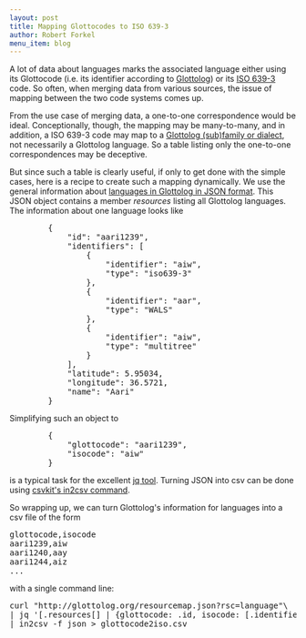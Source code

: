 ```yaml
---
layout: post
title: Mapping Glottocodes to ISO 639-3
author: Robert Forkel
menu_item: blog
---
```


A lot of data about languages marks the associated language either using its Glottocode
(i.e. its identifier according to [Glottolog](http://glottolog.org)) or its 
[ISO 639-3](http://www-01.sil.org/iso639-3/) code. So often, when merging data from various
sources, the issue of mapping between the two code systems comes up.

From the use case of merging data, a one-to-one correspondence would be ideal.
Conceptionally, though, the mapping may be many-to-many, and in addition, a ISO 639-3 code
may map to a [Glottolog (sub)family or dialect](http://glottolog.org/meta/glossary#Languoid), 
not necessarily a Glottolog language. 
So a table listing only the one-to-one correspondences may be deceptive. 

But since such a table is clearly useful, if only to get done with the simple cases, here
is a recipe to create such a mapping dynamically. We use the general information about
[languages in Glottolog in JSON format](http://glottolog.org/resourcemap.json?rsc=language).
This JSON object contains a member *resources* listing all Glottolog languages. The information
about one language looks like
<pre>
        {
            "id": "aari1239", 
            "identifiers": [
                {
                    "identifier": "aiw", 
                    "type": "iso639-3"
                }, 
                {
                    "identifier": "aar", 
                    "type": "WALS"
                }, 
                {
                    "identifier": "aiw", 
                    "type": "multitree"
                }
            ], 
            "latitude": 5.95034, 
            "longitude": 36.5721, 
            "name": "Aari"
        }
</pre>
Simplifying such an object to
<pre>
        {
            "glottocode": "aari1239", 
            "isocode": "aiw"
        }
</pre>
is a typical task for the excellent [jq tool](https://stedolan.github.io/jq/). Turning
JSON into csv can be done using 
[csvkit's in2csv command](http://csvkit.readthedocs.org/en/0.9.1/scripts/in2csv.html).

So wrapping up, we can turn Glottolog's information for languages into a csv file of the form
<pre>
glottocode,isocode
aari1239,aiw
aari1240,aay
aari1244,aiz
...
</pre>
with a single command line:
<pre>
curl "http://glottolog.org/resourcemap.json?rsc=language"\
| jq '[.resources[] | {glottocode: .id, isocode: [.identifiers[]] | map(select(.type == "iso639-3"))[0].identifier}] | map(select(.isocode!=null))'\
| in2csv -f json > glottocode2iso.csv
</pre>
